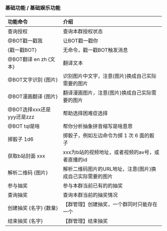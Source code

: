 ### 基础功能 / 基础娱乐功能

| 功能命令                        | 介绍                              |
|:----------------------------|:--------------------------------|
| 查询授权                        | 查询本群授权状态                        |
| @BOT戳一戳我                    | 让BOT戳一戳你                 |
| {戳一戳BOT}                    | 无命令，戳一戳BOT触发消息                  |
| @BOT翻译 en zh {文本}           | 翻译文本                            |
| @BOT文字识别 {图片}               | 识别图片中文字，注意{图片}换成自己实际需要的图片       |
| @BOT漫画翻译 {图片}               | 翻译漫画图片，注意{图片}换成自己实际需要的图片        |
| @BOT选择xxx还是yyy还是zzz         | 帮助选择困难症选择                       |
| @BOT tql是啥                  | 帮你分析抽象拼音缩写是啥意思                  |
| 掷骰子 1d6                     | 掷骰子，例如左边命令为掷 1 次 6 面的骰子         |
| 获取b站封面 xxx                  | xxx为b站的视频地址，或者视频的av号，或者直播的id    |
| 解析二维码 {图片}                  | 解析二维码图片的URL地址，注意{图片}换成自己实际需要的图片 |
| 参与抽奖                        | 参与本群当前已有的的抽奖                    |
| 查询抽奖                        | 查询本群当前的抽奖情况                     |
| 创建抽奖 {名字} {数量}              | 【群管理】创建抽奖，一个群同时只能存在一个           |
| 结束抽奖 {名字}                   | 【群管理】结束抽奖                       |